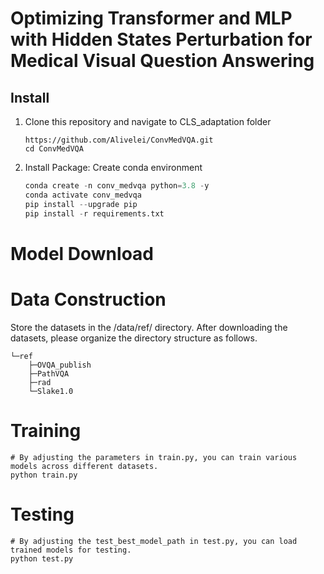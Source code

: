 # Optimizing Transformer and MLP with Hidden States Perturbation for Medical Visual Question Answering

## Install

1. Clone this repository and navigate to CLS_adaptation folder

   ```
   https://github.com/Alivelei/ConvMedVQA.git
   cd ConvMedVQA
   ```

2. Install Package: Create conda environment

   ```python
   conda create -n conv_medvqa python=3.8 -y
   conda activate conv_medvqa
   pip install --upgrade pip
   pip install -r requirements.txt
   ```



# Model Download



# Data Construction 

Store the datasets in the /data/ref/ directory. After downloading the datasets, please organize the directory structure as follows.

```
└─ref
    ├─OVQA_publish
    ├─PathVQA
    ├─rad
    └─Slake1.0
```



# Training

```
# By adjusting the parameters in train.py, you can train various models across different datasets.
python train.py
```



# Testing

``` 
# By adjusting the test_best_model_path in test.py, you can load trained models for testing.
python test.py
```



